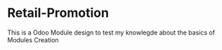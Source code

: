 # Retail-Promotion
This is a Odoo Module design to test my knowlegde about the basics of Modules Creation
